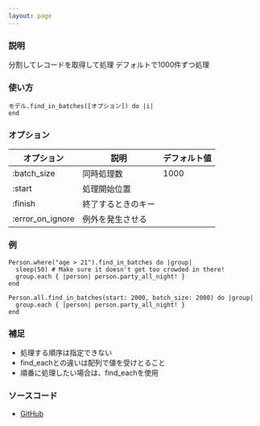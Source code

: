 ```yaml
---
layout: page
---
```

### 説明
分割してレコードを取得して処理
デフォルトで1000件ずつ処理

### 使い方
    モデル.find_in_batches([オプション]) do |i|
    end

### オプション

オプション            | 説明         | デフォルト値
-----------------|------------|-------
:batch_size      | 同時処理数   | 1000
:start           | 処理開始位置 |
:finish          | 終了するときのキー  |
:error_on_ignore | 例外を発生させる |

### 例
    Person.where("age > 21").find_in_batches do |group|
      sleep(50) # Make sure it doesn't get too crowded in there!
      group.each { |person| person.party_all_night! }
    end

    Person.all.find_in_batches(start: 2000, batch_size: 2000) do |group|
      group.each { |person| person.party_all_night! }
    end

### 補足
* 処理する順序は指定できない
* find_eachとの違いは配列で値を受けとること
* 順番に処理したい場合は、find_eachを使用

### ソースコード
* [GitHub](https://github.com/rails/rails/blob/f33d52c95217212cbacc8d5e44b5a8e3cdc6f5b3/activerecord/lib/active_record/relation/batches.rb#L126)